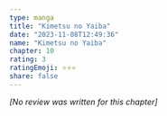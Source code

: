 ```yaml
---
type: manga
title: "Kimetsu no Yaiba"
date: "2023-11-08T12:49:36"
name: "Kimetsu no Yaiba"
chapter: 10
rating: 3
ratingEmoji: ⭐️⭐️⭐️
share: false
---
```


*[No review was written for this chapter]*
